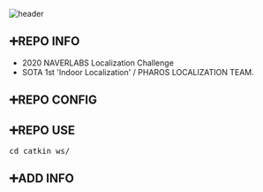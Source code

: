 ![header](https://capsule-render.vercel.app/api?type=rect&color=timeGradient&text=NAVLER%20LABS%20CHALLENGE%20"2020"&fontSize=20)

## <div align=left>:heavy_plus_sign:REPO INFO</div>  
- 2020 NAVERLABS Localization Challenge
- SOTA 1st 'Indoor Localization' / PHAROS LOCALIZATION TEAM.

## <div align=left>:heavy_plus_sign:REPO CONFIG</div>  


## <div align=left>:heavy_plus_sign:REPO USE</div> 
<pre>cd catkin_ws/  </pre>

## <div align=left>:heavy_plus_sign:ADD INFO</div>
